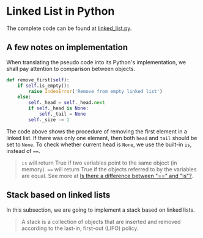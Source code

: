 # Linked List in Python
The complete code can be found at [linked_list.py](https://github.com/ChenZhongPu/data-structure-swufe/tree/master/code/python/lists/linked_list.py).

## A few notes on implementation
When translating the pseudo code into its Python's implementation, we shall pay attention to comparison between objects.

```python
def remove_first(self):
    if self.is_empty():
        raise IndexError('Remove from empty linked list')
    else:
        self._head = self._head.next
        if self._head is None:
            self._tail = None
        self._size -= 1
```

The code above shows the procedure of removing the first element in a linked list. If there was only one element, then both `head` and `tail` should be set to `None`. To check whether current head is `None`, we use the built-in `is`, instead of `==`.

> `is` will return True if two variables point to the same object (in memory). `==` will return True if the objects referred to by the variables are equal. See more at [Is there a difference between "==" and "is"?](https://stackoverflow.com/questions/132988/).

## Stack based on linked lists
In this subsection, we are going to implement a stack based on linked lists. 

> A stack is a collection of objects that are inserted and removed according to the last-in, first-out (LIFO) policy.